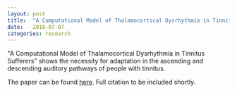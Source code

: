 ```yaml
---
layout: post
title:  "A Computational Model of Thalamocortical Dysrhythmia in Tinnitus Sufferers"
date:   2018-07-07
categories: research
---
```

"A Computational Model of Thalamocortical Dysrhythmia in Tinnitus Sufferers" shows the necessity for adaptation in the ascending and descending auditory pathways of people with tinnitus.

The paper can be found [here]. Full citation to be included shortly.

[here]: https://ieeexplore.ieee.org/document/8426011/
